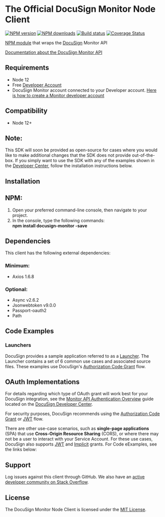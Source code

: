# The Official DocuSign Monitor Node Client

[![NPM version][npm-image]][npm-url]
[![NPM downloads][downloads-image]][downloads-url]
[![Build status][travis-image]][travis-url]
[![Coverage Status][coveralls-image]][coveralls-url]

[NPM module](https://www.npmjs.com/package/docusign-monitor) that wraps the <a href="https://www.docusign.com">DocuSign</a> Monitor API

[Documentation about the DocuSign Monitor API](https://developers.docusign.com/docs/monitor-api)

<!---
[Changelog](./CHANGELOG.md)
commented out
-->


## Requirements
- Node 12
- Free [Developer Account](https://go.docusign.com/sandbox/productshot/?elqCampaignId=16531)
- DocuSign Monitor account connected to your Developer account. [Here is how to create a Monitor developer account](https://developers.docusign.com/docs/monitor-api/monitor101/create-account)

## Compatibility

- Node 12+

## Note:

This SDK will soon be provided as open-source for cases where you would like to make additional changes that the SDK does not provide out-of-the-box. If you simply want to use the SDK with any of the examples shown in the [Developer Center](https://developers.docusign.com/docs/monitor-api/how-to/), follow the installation instructions below.

## Installation

## NPM:

1. Open your preferred command-line console, then navigate to your project.
2. In the console, type the following commands:  
   **npm install docusign-monitor -save**


## Dependencies

This client has the following external dependencies:

### Minimum:

- Axios 1.6.8

### Optional:

- Async v2.6.2
- Jsonwebtoken v9.0.0
- Passport-oauth2
- Path

## Code Examples

### Launchers

DocuSign provides a sample application referred to as a [Launcher](https://github.com/docusign/code-examples-node/). The Launcher contains a set of 6 common use cases and associated source files. These examples use DocuSign&#39;s [Authorization Code Grant](https://developers.docusign.com/platform/auth/authcode/authcode-get-token/) flow.

## OAuth Implementations

For details regarding which type of OAuth grant will work best for your DocuSign integration, see the [Monitor API Authentication Overview](https://developers.docusign.com/docs/monitor-api/monitor101/auth/) guide located on the [DocuSign Developer Center](https://developers.docusign.com/).

For security purposes, DocuSign recommends using the [Authorization Code Grant](https://developers.docusign.com/platform/auth/authcode/authcode-get-token/) or [JWT](https://developers.docusign.com/platform/auth/jwt/) flow.

There are other use-case scenarios, such as **single-page applications** (SPA) that use **Cross-Origin Resource Sharing** (CORS), or where there may not be a user to interact with your Service Account. For these use cases, DocuSign also supports [JWT](https://developers.docusign.com/platform/auth/jwt/jwt-get-token/) and [Implicit](https://developers.docusign.com/platform/auth/implicit/implicit-get-token/) grants. For Code eExamples, see the links below:


## Support

Log issues against this client through GitHub. We also have an [active developer community on Stack Overflow](http://stackoverflow.com/questions/tagged/docusignapi).

## License

The DocuSign Monitor Node Client is licensed under the [MIT License](https://github.com/docusign/docusign-monitor-node-client/blob/master/LICENSE).

[npm-image]: https://img.shields.io/npm/v/docusign-monitor.svg?style=flat
[npm-url]: https://npmjs.org/package/docusign-monitor
[downloads-image]: https://img.shields.io/npm/dm/docusign-monitor.svg?style=flat
[downloads-url]: https://npmjs.org/package/docusign-monitor
[travis-image]: https://img.shields.io/travis/docusign/docusign-monitor-node-client.svg?style=flat
[travis-url]: https://travis-ci.org/docusign/docusign-node-client
[coveralls-image]: https://coveralls.io/repos/github/docusign/DocuSign-Node-Client/badge.svg?branch=master
[coveralls-url]: https://coveralls.io/github/docusign/DocuSign-Node-Client?branch=master
